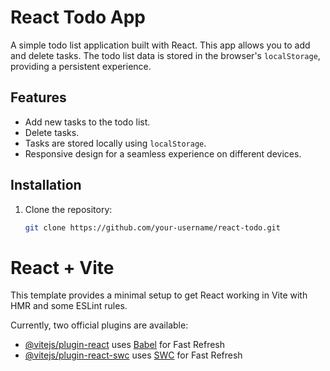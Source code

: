 # React Todo App

A simple todo list application built with React. This app allows you to add and delete tasks. The todo list data is stored in the browser's `localStorage`, providing a persistent experience.

## Features

- Add new tasks to the todo list.
- Delete tasks.
- Tasks are stored locally using `localStorage`.
- Responsive design for a seamless experience on different devices.

## Installation

1. Clone the repository:

   ```bash
   git clone https://github.com/your-username/react-todo.git
   ```

# React + Vite

This template provides a minimal setup to get React working in Vite with HMR and some ESLint rules.

Currently, two official plugins are available:

- [@vitejs/plugin-react](https://github.com/vitejs/vite-plugin-react/blob/main/packages/plugin-react/README.md) uses [Babel](https://babeljs.io/) for Fast Refresh
- [@vitejs/plugin-react-swc](https://github.com/vitejs/vite-plugin-react-swc) uses [SWC](https://swc.rs/) for Fast Refresh
